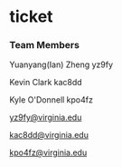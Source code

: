 # ticket

### Team Members
Yuanyang(Ian) Zheng yz9fy

Kevin Clark kac8dd

Kyle O'Donnell kpo4fz

yz9fy@virginia.edu

kac8dd@virginia.edu

kpo4fz@virginia.edu
